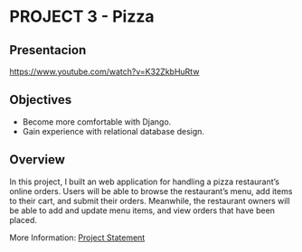 # PROJECT 3 - Pizza

## Presentacion
https://www.youtube.com/watch?v=K32ZkbHuRtw

## Objectives
* Become more comfortable with Django.
* Gain experience with relational database design.

## Overview
In this project, I built an web application for handling a pizza restaurant’s online orders. Users will be able to browse the restaurant’s menu, add items to their cart, and submit their orders. Meanwhile, the restaurant owners will be able to add and update menu items, and view orders that have been placed.

More Information: [Project Statement](https://docs.cs50.net/web/2018/x/projects/3/project3.html)
